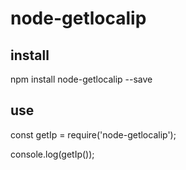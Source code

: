 # node-getlocalip

## install
npm install node-getlocalip --save


## use 

const getIp = require('node-getlocalip');

console.log(getIp());

